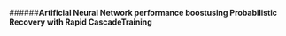 
######**Artificial Neural Network performance boostusing Probabilistic Recovery with Rapid CascadeTraining**
